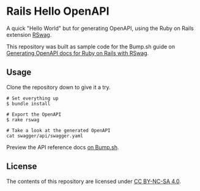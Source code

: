# Rails Hello OpenAPI

A quick "Hello World" but for generating OpenAPI, using the Ruby on Rails extension [RSwag](https://github.com/rswag/rswag/).

This repository was built as sample code for the Bump.sh guide on [Generating OpenAPI docs for Ruby on Rails with RSwag](https://docs.bump.sh/guides/openapi/code-first-rails/).

## Usage

Clone the repository down to give it a try.

```
# Set everything up
$ bundle install

# Export the OpenAPI
$ rake rswag

# Take a look at the generated OpenAPI
cat swagger/api/swagger.yaml
```

Preview the API reference docs [on Bump.sh](https://bump.sh/bump-examples/hub/code-samples/doc/rails-hello-openapi).

## License

The contents of this repository are licensed under [CC BY-NC-SA
  4.0](./LICENSE_CC-BY-NC-SA-4.0).
